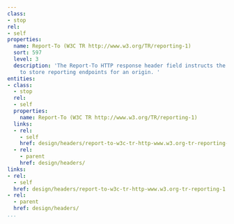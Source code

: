 ```yaml
---
class:
- stop
rel:
- self
properties:
  name: Report-To (W3C TR http://www.w3.org/TR/reporting-1)
  sort: 597
  level: 3
  description: 'The Report-To HTTP response header field instructs the user agent
    to store reporting endpoints for an origin. '
entities:
- class:
  - stop
  rel:
  - self
  properties:
    name: Report-To (W3C TR http://www.w3.org/TR/reporting-1)
  links:
  - rel:
    - self
    href: design/headers/report-to-w3c-tr-http-www.w3.org-tr-reporting-1.md
  - rel:
    - parent
    href: design/headers/
links:
- rel:
  - self
  href: design/headers/report-to-w3c-tr-http-www.w3.org-tr-reporting-1.md
- rel:
  - parent
  href: design/headers/
...
```

